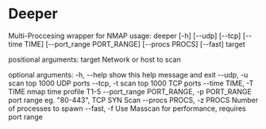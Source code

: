 # Deeper
Multi-Proccesing wrapper for NMAP
usage: deeper [-h] [--udp] [--tcp] [--time TIME] [--port_range PORT_RANGE]
              [--procs PROCS] [--fast]
              target

positional arguments:
  target                Network or host to scan

optional arguments:
  -h, --help            show this help message and exit
  --udp, -u             scan top 1000 UDP ports
  --tcp, -t             scan top 1000 TCP ports
  --time TIME, -T TIME  nmap time profile T1-5
  --port_range PORT_RANGE, -p PORT_RANGE
                        port range eg. "80-443", TCP SYN Scan
  --procs PROCS, -z PROCS
                        Number of processes to spawn
  --fast, -f            Use Masscan for performance, requires port range





